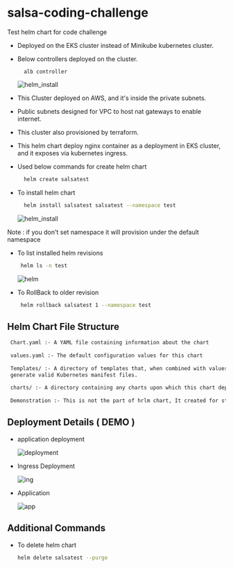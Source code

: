 # salsa-coding-challenge
Test helm chart for code challenge

* Deployed on the EKS cluster instead of Minikube kubernetes cluster.
* Below controllers deployed on the cluster.

  ```aidl
    alb controller
  ```

  ![helm_install](https://github.com/codereposumudu/salsa-coding-challenge/blob/feature/initial_commit/demonstration/kubesystem.png)

* This Cluster deployed on AWS, and it's inside the private subnets.
* Public subnets designed for VPC to host nat gateways to enable internet.
* This cluster also provisioned by terraform.
* This helm chart deploy nginx container as a deployment in EKS cluster, and it exposes via  kubernetes ingress.
* Used below commands for create helm chart

  ```bash
    helm create salsatest
  ```
* To install helm chart

  ```bash
    helm install salsatest salsatest --namespace test 
  ```
  ![helm_install](https://github.com/codereposumudu/salsa-coding-challenge/blob/feature/initial_commit/demonstration/helm_install.png)
    

Note : if you don't set namespace it will provision under the default namespace

* To list installed helm revisions
   ```bash
    helm ls -n test
  ```
  ![helm](https://github.com/codereposumudu/salsa-coding-challenge/blob/feature/initial_commit/demonstration/helm.png)

* To RollBack to older revision 

   ```bash
    helm rollback salsatest 1 --namespace test
  ```
## Helm Chart File Structure

   ```bash
    Chart.yaml :- A YAML file containing information about the chart
    
    values.yaml :- The default configuration values for this chart
    
    Templates/ :- A directory of templates that, when combined with values, will 
    generate valid Kubernetes manifest files.
    
    charts/ :- A directory containing any charts upon which this chart depends.
    
    Demonstration :- This is not the part of hrlm chart, It created for store demo screenshots
  ```

## Deployment Details ( DEMO )

* application deployment

  ![deployment](https://github.com/codereposumudu/salsa-coding-challenge/blob/feature/initial_commit/demonstration/deployment.png)

* Ingress Deployment

  ![ing](https://github.com/codereposumudu/salsa-coding-challenge/blob/feature/initial_commit/demonstration/ingress.png)

* Application

  ![app](https://github.com/codereposumudu/salsa-coding-challenge/blob/feature/initial_commit/demonstration/app.png)

## Additional Commands

* To delete helm chart
  ```bash
  helm delete salsatest --purge
  ```